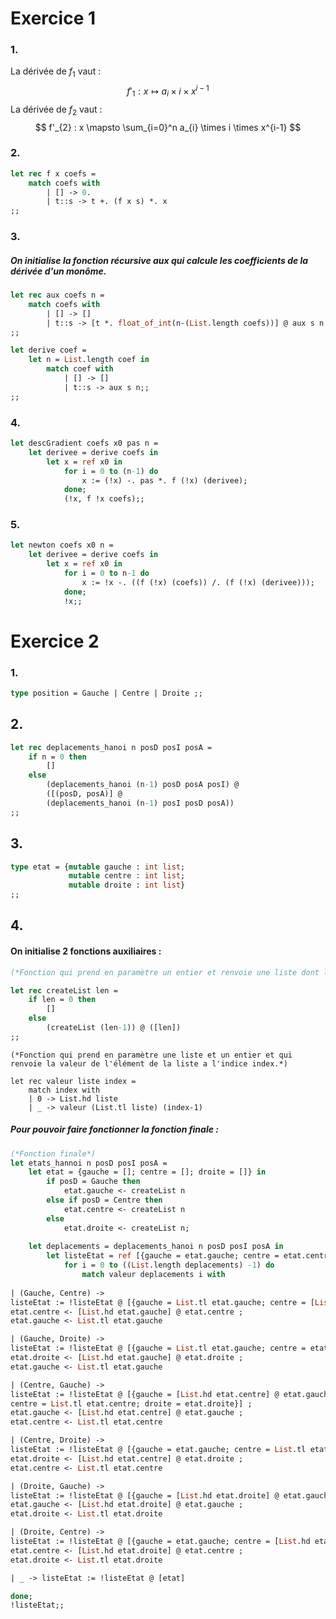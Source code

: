 # Exercice 1
### 1.
La dérivée de $f_{1}$ vaut :
$$f'_{1} : x \mapsto a_{i}\times i \times x^{ i-1 }$$
La dérivée de $f_{2}$ vaut : 
$$ f'_{2} : x \mapsto \sum_{i=0}^n a_{i} \times i \times x^{i-1} $$
### 2.
```ocaml
let rec f x coefs =
	match coefs with
		| [] -> 0.
		| t::s -> t +. (f x s) *. x
;;
```

### 3.
##### On initialise la fonction récursive aux qui calcule les coefficients de la dérivée d'un monôme.
```ocaml
let rec aux coefs n =
	match coefs with
		| [] -> []
		| t::s -> [t *. float_of_int(n-(List.length coefs))] @ aux s n
;;

let derive coef =
	let n = List.length coef in
		match coef with
			| [] -> []
			| t::s -> aux s n;;
;;

```

### 4. 
```ocaml
let descGradient coefs x0 pas n =
	let derivee = derive coefs in
		let x = ref x0 in
			for i = 0 to (n-1) do
				x := (!x) -. pas *. f (!x) (derivee);
			done;
			(!x, f !x coefs);;
```

### 5.
```ocaml
let newton coefs x0 n =
	let derivee = derive coefs in
		let x = ref x0 in
			for i = 0 to n-1 do
				x := !x -. ((f (!x) (coefs)) /. (f (!x) (derivee)));
			done;
			!x;;
```

# Exercice 2
### 1.

```ocaml
type position = Gauche | Centre | Droite ;;
```

## 2. 
```ocaml
let rec deplacements_hanoi n posD posI posA =
	if n = 0 then
		[]
	else
		(deplacements_hanoi (n-1) posD posA posI) @
		([(posD, posA)] @
		(deplacements_hanoi (n-1) posI posD posA))
;;
```

## 3.
```ocaml
type etat = {mutable gauche : int list;
			 mutable centre : int list;
			 mutable droite : int list}
;;
```

## 4.
#### On initialise 2 fonctions auxiliaires : 

```ocaml
(*Fonction qui prend en paramètre un entier et renvoie une liste dont les éléments varient de 1 a len avec un pas de 1 lorsqu'on parcours la liste de gauche a droite*)

let rec createList len =
	if len = 0 then
		[]
	else
		(createList (len-1)) @ ([len])
;;
```


```Ocaml*
(*Fonction qui prend en paramètre une liste et un entier et qui renvoie la valeur de l'élément de la liste a l'indice index.*)

let rec valeur liste index =
	match index with
	| 0 -> List.hd liste
	| _ -> valeur (List.tl liste) (index-1)
```

##### Pour pouvoir faire fonctionner la fonction finale :

```Ocaml
(*Fonction finale*)
let etats_hannoi n posD posI posA =
	let etat = {gauche = []; centre = []; droite = []} in
		if posD = Gauche then
			etat.gauche <- createList n
		else if posD = Centre then
			etat.centre <- createList n
		else
			etat.droite <- createList n;
  
	let deplacements = deplacements_hanoi n posD posI posA in
		let listeEtat = ref [{gauche = etat.gauche; centre = etat.centre; droite = etat.droite}] in
			for i = 0 to ((List.length deplacements) -1) do
				match valeur deplacements i with
				
| (Gauche, Centre) ->
listeEtat := !listeEtat @ [{gauche = List.tl etat.gauche; centre = [List.hd etat.gauche] @ etat.centre; droite = etat.droite}] ;
etat.centre <- [List.hd etat.gauche] @ etat.centre ;
etat.gauche <- List.tl etat.gauche

| (Gauche, Droite) ->
listeEtat := !listeEtat @ [{gauche = List.tl etat.gauche; centre = etat.centre; droite = [List.hd etat.gauche] @ etat.droite}] ;
etat.droite <- [List.hd etat.gauche] @ etat.droite ;
etat.gauche <- List.tl etat.gauche

| (Centre, Gauche) ->
listeEtat := !listeEtat @ [{gauche = [List.hd etat.centre] @ etat.gauche;
centre = List.tl etat.centre; droite = etat.droite}] ;
etat.gauche <- [List.hd etat.centre] @ etat.gauche ;
etat.centre <- List.tl etat.centre

| (Centre, Droite) ->
listeEtat := !listeEtat @ [{gauche = etat.gauche; centre = List.tl etat.centre; droite = [List.hd etat.centre] @ etat.droite}] ;
etat.droite <- [List.hd etat.centre] @ etat.droite ;
etat.centre <- List.tl etat.centre

| (Droite, Gauche) ->
listeEtat := !listeEtat @ [{gauche = [List.hd etat.droite] @ etat.gauche; centre = etat.centre; droite = List.tl etat.droite}] ;
etat.gauche <- [List.hd etat.droite] @ etat.gauche ;
etat.droite <- List.tl etat.droite

| (Droite, Centre) ->
listeEtat := !listeEtat @ [{gauche = etat.gauche; centre = [List.hd etat.droite] @ etat.centre; droite = List.tl etat.droite}] ;
etat.centre <- [List.hd etat.droite] @ etat.centre ;
etat.droite <- List.tl etat.droite

| _ -> listeEtat := !listeEtat @ [etat]

done;
!listeEtat;;
```

